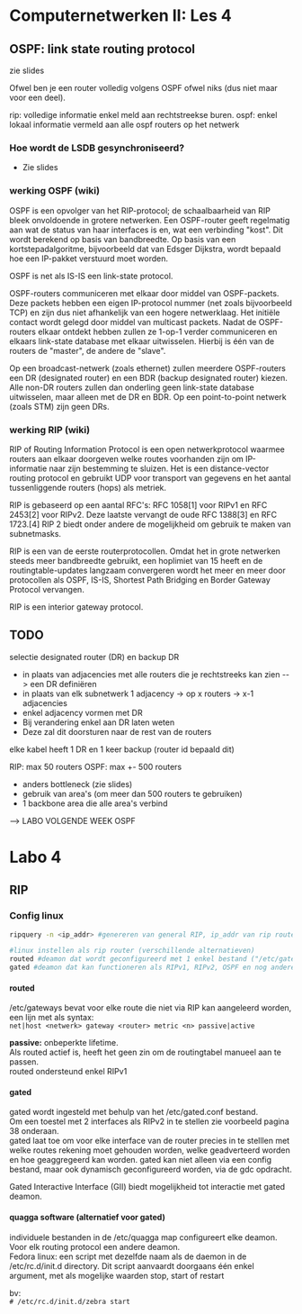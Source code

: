 # Computernetwerken II: Les 4
## OSPF: link state routing protocol
zie slides

Ofwel ben je een router volledig volgens OSPF ofwel niks (dus niet maar voor een deel).   

rip: volledige informatie enkel meld aan rechtstreekse buren.
ospf: enkel lokaal informatie vermeld aan alle ospf routers op het netwerk

### Hoe wordt de LSDB gesynchroniseerd?
- Zie slides

### werking OSPF (wiki)
OSPF is een opvolger van het RIP-protocol; de schaalbaarheid van RIP bleek onvoldoende in grotere netwerken. Een OSPF-router geeft regelmatig aan wat de status van haar interfaces is en, wat een verbinding "kost". Dit wordt berekend op basis van bandbreedte. Op basis van een kortstepadalgoritme, bijvoorbeeld dat van Edsger Dijkstra, wordt bepaald hoe een IP-pakket verstuurd moet worden.

OSPF is net als IS-IS een link-state protocol.

OSPF-routers communiceren met elkaar door middel van OSPF-packets. Deze packets hebben een eigen IP-protocol nummer (net zoals bijvoorbeeld TCP) en zijn dus niet afhankelijk van een hogere netwerklaag. Het initiële contact wordt gelegd door middel van multicast packets. Nadat de OSPF-routers elkaar ontdekt hebben zullen ze 1-op-1 verder communiceren en elkaars link-state database met elkaar uitwisselen. Hierbij is één van de routers de "master", de andere de "slave".

Op een broadcast-netwerk (zoals ethernet) zullen meerdere OSPF-routers een DR (designated router) en een BDR (backup designated router) kiezen. Alle non-DR routers zullen dan onderling geen link-state database uitwisselen, maar alleen met de DR en BDR. Op een point-to-point netwerk (zoals STM) zijn geen DRs.

### werking RIP (wiki)
RIP of Routing Information Protocol is een open netwerkprotocol waarmee routers aan elkaar doorgeven welke routes voorhanden zijn om IP-informatie naar zijn bestemming te sluizen. Het is een distance-vector routing protocol en gebruikt UDP voor transport van gegevens en het aantal tussenliggende routers (hops) als metriek.

RIP is gebaseerd op een aantal RFC's: RFC 1058[1] voor RIPv1 en RFC 2453[2] voor RIPv2. Deze laatste vervangt de oude RFC 1388[3] en RFC 1723.[4] RIP 2 biedt onder andere de mogelijkheid om gebruik te maken van subnetmasks.

RIP is een van de eerste routerprotocollen. Omdat het in grote netwerken steeds meer bandbreedte gebruikt, een hoplimiet van 15 heeft en de routingtable-updates langzaam convergeren wordt het meer en meer door protocollen als OSPF, IS-IS, Shortest Path Bridging en Border Gateway Protocol vervangen.

RIP is een interior gateway protocol.

## TODO
selectie designated router (DR) en backup DR
- in plaats van adjacencies met alle routers die je rechtstreeks kan zien
--> een DR definiëren 
- in plaats van elk subnetwerk 1 adjacency -> op x routers -> x-1 adjacencies
- enkel adjacency vormen met DR
- Bij verandering enkel aan DR laten weten
- Deze zal dit doorsturen naar de rest van de routers

elke kabel heeft 1 DR en 1 keer backup (router id bepaald dit)

RIP: max 50 routers 
OSPF: max +- 500 routers
- anders bottleneck (zie slides)
- gebruik van area's (om meer dan 500 routers te gebruiken)
- 1 backbone area die alle area's verbind

--> LABO VOLGENDE WEEK OSPF


# Labo 4
## RIP
### Config linux
```bash
ripquery -n <ip_addr> #genereren van general RIP, ip_addr van rip router

#linux instellen als rip router (verschillende alternatieven)
routed #deamon dat wordt geconfigureerd met 1 enkel bestand ("/etc/gateways")
gated #deamon dat kan functioneren als RIPv1, RIPv2, OSPF en nog andere routers

```

#### routed
/etc/gateways bevat voor elke route die niet via RIP kan aangeleerd worden, een lijn met als syntax:   
 `net|host <netwerk> gateway <router> metric <n> passive|active`   
 
 <b>passive:</b> onbeperkte lifetime.  
 Als routed actief is, heeft het geen zin om de routingtabel manueel aan te passen.  
 routed ondersteund enkel RIPv1 

#### gated
gated wordt ingesteld met behulp van het /etc/gated.conf bestand.    
Om een toestel met 2 interfaces als RIPv2 in te stellen zie voorbeeld pagina 38 onderaan.   
gated laat toe om voor elke interface van de router precies in te stelllen met welke routes rekening moet gehouden worden, welke geadverteerd worden en hoe geaggregeerd kan worden. gated kan niet alleen via een config bestand, maar ook dynamisch geconfigureerd worden, via de gdc opdracht.

Gated Interactive Interface (GII) biedt mogelijkheid tot interactie met gated deamon.

#### quagga software (alternatief voor gated)
individuele bestanden in de /etc/quagga map configureert elke deamon. Voor elk routing protocol een andere deamon.   
Fedora linux: een script met dezelfde naam als de daemon in de /etc/rc.d/init.d directory. Dit script aanvaardt doorgaans één enkel argument, met als mogelijke waarden stop, start of restart

bv:  
`# /etc/rc.d/init.d/zebra start`

